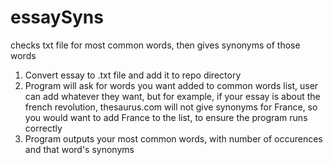 # essaySyns
 checks txt file for most common words, then gives synonyms of those words

1. Convert essay to .txt file and add it to repo directory
2. Program will ask for words you want added to common words list, user can add whatever they want, but for example, if your essay is about the french revolution, thesaurus.com will not give synonyms for France, so you would want to add France to the list, to ensure the program runs correctly 
3. Program outputs your most common words, with number of occurences and that word's synonyms

